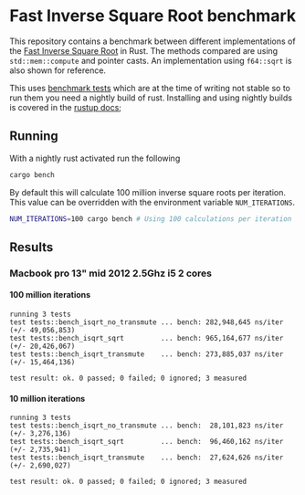 
Fast Inverse Square Root benchmark
=================================

This repository contains a benchmark between different implementations of the [Fast Inverse Square Root](https://en.wikipedia.org/wiki/Fast_inverse_square_root) in Rust. The methods compared are using `std::mem::compute` and pointer casts. An implementation using `f64::sqrt` is also shown for reference.

This uses [benchmark tests](https://doc.rust-lang.org/book/benchmark-tests.html) which are at the time of writing not stable so to run them you need a nightly build of rust. Installing and using nightly builds is covered in the [rustup docs](https://github.com/rust-lang-nursery/rustup.rs#working-with-nightly-rust);


Running
-------

With a nightly rust activated run the following

```bash
cargo bench
```

By default this will calculate 100 million inverse square roots per iteration. This value can be overridden with the environment variable `NUM_ITERATIONS`.

```bash
NUM_ITERATIONS=100 cargo bench # Using 100 calculations per iteration
```


Results
-------

### Macbook pro 13" mid 2012 2.5Ghz i5 2 cores



#### 100 million iterations

```
running 3 tests
test tests::bench_isqrt_no_transmute ... bench: 282,948,645 ns/iter (+/- 49,056,853)
test tests::bench_isqrt_sqrt         ... bench: 965,164,677 ns/iter (+/- 20,426,067)
test tests::bench_isqrt_transmute    ... bench: 273,885,037 ns/iter (+/- 15,464,136)

test result: ok. 0 passed; 0 failed; 0 ignored; 3 measured

```





#### 10 million iterations

````
running 3 tests
test tests::bench_isqrt_no_transmute ... bench:  28,101,823 ns/iter (+/- 3,276,136)
test tests::bench_isqrt_sqrt         ... bench:  96,460,162 ns/iter (+/- 2,735,941)
test tests::bench_isqrt_transmute    ... bench:  27,624,626 ns/iter (+/- 2,690,027)

test result: ok. 0 passed; 0 failed; 0 ignored; 3 measured

````

